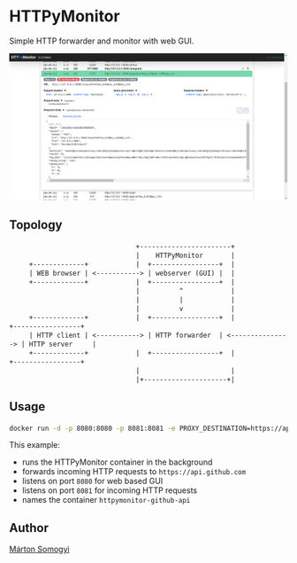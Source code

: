 # HTTPyMonitor

Simple HTTP forwarder and monitor with web GUI.

![HTTPyMonitor screenshot](doc/images/HTTPyMonitor-screenshot.png)

## Topology

```
                                +-----------------------+
                                |    HTTPyMonitor       |
     +-------------+            |  +-----------------+  |
     | WEB browser | <-----------> | webserver (GUI) |  |
     +-------------+            |  +-----------------+  |
                                |          ^            |
                                |          |            |
                                |          v            |
     +-------------+            |  +-----------------+  |                +-----------------+
     | HTTP client | <-----------> | HTTP forwarder  | <---------------> | HTTP server     |
     +-------------+            |  +-----------------+  |                +-----------------+
                                |                       |
                                |+---------------------+|
```

## Usage

```bash
docker run -d -p 8080:8080 -p 8081:8081 -e PROXY_DESTINATION=https://api.github.com --name httpymonitor-github-api smartondev/httpymonitor
```

This example:

- runs the HTTPyMonitor container in the background
- forwards incoming HTTP requests to `https://api.github.com`
- listens on port `8080` for web based GUI
- listens on port `8081` for incoming HTTP requests
- names the container `httpymonitor-github-api`

## Author

[Márton Somogyi](https://github.com/kamarton)
